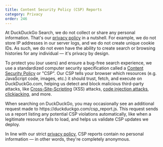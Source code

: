 ```yaml
---
title: Content Security Policy (CSP) Reports
category: Privacy
order: 246
---
```


<p>
    At DuckDuckGo Search, we do not collect or share any personal information.
    That's our <a href="https://duckduckgo.com/privacy">privacy policy</a> in a
    nutshell. For example, we do not store IP addresses in our server logs, and
    we do not create unique cookie IDs. As such, we do not even have the ability
    to create search or browsing histories for any individual — it's privacy by
    design.
</p>

<p>
    To protect you (our users) and ensure a bug-free search experience, we use a
    standardized computer security specification called a
    <a href="https://en.wikipedia.org/wiki/Content_Security_Policy">Content Security Policy</a>
    or "CSP". Our CSP tells your browser which resources (e.g. JavaScript code,
    images, etc.) it should trust, fetch, and execute on DuckDuckGo.com, helping
    us detect and block malicious third-party attacks, like
    <a href="https://en.wikipedia.org/wiki/Cross-site_scripting">Cross-Site-Scripting</a> 
    (XSS) attacks,
    <a href="https://en.wikipedia.org/wiki/Code_injection">code injection attacks</a>,
    <a href="https://en.wikipedia.org/wiki/Clickjacking">clickjacking</a>, and more.
</p>

<p>
    When searching on DuckDuckGo, you may occasionally see an additional request
    made to https://duckduckgo.com/csp_report.js. This request sends us a report
    listing any potential CSP violations automatically, like when a legitimate
    resource fails to load, and helps us validate CSP updates we deploy.
</p>

<p>
    In line with our strict
    <a href="https://duckduckgo.com/privacy">privacy policy</a>, CSP reports
    contain no personal information — in other words, they're completely
    anonymous.
</p>
